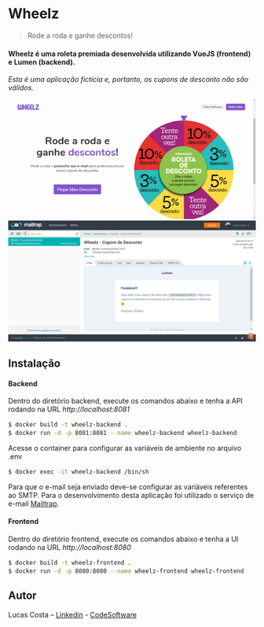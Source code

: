 # Wheelz
> Rode a roda e ganhe descontos!

#### Wheelz é uma roleta premiada desenvolvida utilizando VueJS (frontend) e Lumen (backend). ####

*Esta é uma aplicação fictícia e, portanto, os cupons de desconto não são válidos.*

![](./repo-images/wheelz.gif)
![](./repo-images/email-sample.png)

## Instalação
#### Backend
Dentro do diretório backend, execute os comandos abaixo e tenha a API rodando na URL *http://localhost:8081*
```sh
$ docker build -t wheelz-backend .
$ docker run -d -p 8081:8081 --name wheelz-backend wheelz-backend
```
Acesse o container para configurar as variáveis de ambiente no arquivo .env
```sh
$ docker exec -it wheelz-backend /bin/sh
```
Para que o e-mail seja enviado deve-se configurar as variáveis referentes ao SMTP. Para o desenvolvimento desta 
aplicação foi utilizado o serviço de e-mail [Mailtrap](https://mailtrap.io/).


#### Frontend
Dentro do diretório frontend, execute os comandos abaixo e tenha a UI rodando na URL *http://localhost:8080*
```sh
$ docker build -t wheelz-frontend .
$ docker run -d -p 8080:8080 --name wheelz-frontend wheelz-frontend
```

## Autor
Lucas Costa – [Linkedin](https://www.linkedin.com/in/lucashcruzcosta/) - [CodeSoftware](https://www.codesoftware.me)